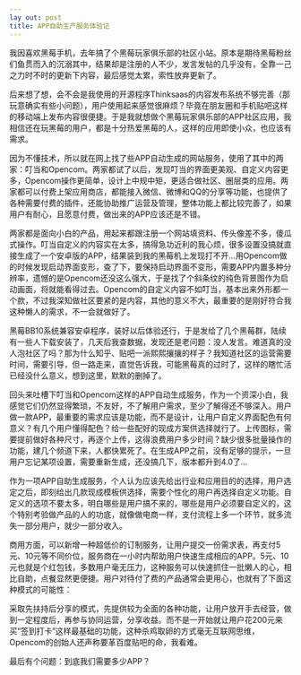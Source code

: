 ```yaml
---
lay out: post
title: APP自助生产服务体验记
---
```


我因喜欢黑莓手机，去年搞了个黑莓玩家俱乐部的社区小站。原本是期待黑莓粉丝们鱼贯而入的沉溺其中，结果却是注册的人不少，发言发帖的几乎没有，全靠一己之力时不时的更新下内容，最后感觉太累，索性放弃更新了。

后来想了想，会不会是我使用的开源程序Thinksaas的内容发布系统不够完善（那玩意确实有些小问题），用户使用起来感觉很麻烦？毕竟在朋友圈和手机贴吧这样的移动端上发布内容很便捷。于是我就想做个黑莓玩家俱乐部的APP社区应用，我相信还在玩黑莓的用户，都是十分热爱黑莓的人，这样的应用即使小众，也应该有需求。

因为不懂技术，所以就在网上找了些APP自动生成的网站服务，使用了其中的两家：叮当和Opencom。两家都试了以后，发现叮当的界面更美观、自定义内容更多，Opencom操作更简单，设计上中规中矩，更适合做社区、圈层类的应用。两家都可以付费上架应用商店，都能接入微信、微博和QQ的分享等功能，也提供了各种需要付费的插件，还能协助推广运营及管理，整体功能上都比较完善了，如果用户有耐心，且愿意付费，做出来的APP应该还是不错。

两家都是面向小白的产品，用起来都跟注册一个网站填资料、传头像差不多，傻瓜式操作。叮当自定义的内容实在太多，搞得急功近利的我心烦，很多设置没搞就直接生成了一个安卓版的APP，结果装到我的黑莓机上发现打不开…用Opencom做的时候发现启动界面变形，查了下，要保持启动界面不变形，需要APP内置多种分辨率，遗憾的是Opencom还没这么强大，于是找了个斜条纹的纯色背景图作为启动画面，将就能看得过去。Opencom的自定义内容不如叮当，基本出来外形都一个款，不过我深知做社区要紧的是内容，其他的意义不大，最重要的是刚好符合我这种懒人的需求，不一会就做好了。

黑莓BB10系统兼容安卓程序，装好以后体验还行，于是发给了几个黑莓群，陆续有一些人下载安装了，几天后我查数据，发现还是老问题：没人发言。难道真的没人泡社区了吗？那为什么知乎、贴吧一派熙熙攘攘的样子？我知道社区的运营需要时间，需要引导，但一路走来，直觉告诉我，可能黑莓真的过时了，这样的瞎忙活已经没什么意义，想到这里，默默的删掉了。

回头来吐槽下叮当和Opencom这样的APP自动生成服务，作为一个资深小白，我感觉它们仍然显得繁琐，不友好，不了解用户需求，至少了解得还不够深入。用户做一款APP，最重要的需求应该是功能，而不是设计，让用户自定义界面配色有何意义？有几个用户懂得配色？给一些配好的现成方案供选择就行了。上传图标，需要提前做好各种尺寸，再逐个上传，这得浪费用户多少时间？缺少很多批量操作的功能，建几个频道下来，人都快累死了。在生成APP之前，没有足够的提示，一旦用户忘记某项设置，需要重新生成，还没搞几下，版本都升到4.0了…

作为一项APP自助生成服务，个人认为应该先给出行业和应用目的的选择，用户选定之后，即刻给出几款现成模板供选择，需要个性化的用户再选择自定义功能。自定义的选项不要太多，明白哪些是用户搞不来的，哪些是用户必须要自定义的，这个特别考验做产品的人的功底，就像做电商一样，支付流程上多一个环节，就多流失一部分用户，就少一部分收入。

商用方面，可以新增一种超低价的订制服务，让用户提交一份需求表，再支付5元、10元等不同价位，服务商在一小时内帮助用户快速生成相应的APP。5元、10元也就是个红包钱，多数用户毫无压力，这种服务可以快速抓住一批懒人的心，相比自助，点餐显然更便捷。用户对待付了费的产品通常会更用心，也就有了下面这种模式的可能性：

采取先扶持后分享的模式，先提供较为全面的各种功能，让用户放开手去经营，做到一定程度后，再参与协同运营，分享收益。而不是一开始就让用户花200元来买“签到打卡”这样最基础的功能，这种杀鸡取卵的方式毫无互联网思维，Opencom的创始人还声称要革百度贴吧的命，我看难。

最后有个问题：到底我们需要多少APP？
